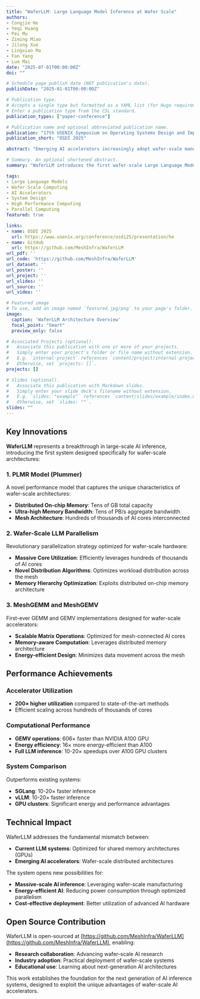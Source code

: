 ```yaml
---
title: "WaferLLM: Large Language Model Inference at Wafer Scale"
authors:
- Congjie He
- Yeqi Huang
- Pei Mu
- Ziming Miao
- Jilong Xue
- Lingxiao Ma
- Fan Yang
- Luo Mai
date: "2025-07-01T00:00:00Z"
doi: ""

# Schedule page publish date (NOT publication's date).
publishDate: "2025-01-01T00:00:00Z"

# Publication type.
# Accepts a single type but formatted as a YAML list (for Hugo requirements).
# Enter a publication type from the CSL standard.
publication_types: ["paper-conference"]

# Publication name and optional abbreviated publication name.
publication: "17th USENIX Symposium on Operating Systems Design and Implementation (OSDI 25)"
publication_short: "OSDI 2025"

abstract: "Emerging AI accelerators increasingly adopt wafer-scale manufacturing technologies, integrating hundreds of thousands of AI cores in a mesh architecture with large distributed on-chip memory (tens of GB in total) and ultra-high on-chip memory bandwidth (tens of PB/s). However, current LLM inference systems, optimized for shared memory architectures like GPUs, fail to exploit these accelerators fully. We introduce WaferLLM, the first wafer-scale LLM inference system. WaferLLM is guided by a novel PLMR model (pronounced as 'Plummer') that captures the unique hardware characteristics of wafer-scale architectures. Leveraging this model, WaferLLM pioneers wafer-scale LLM parallelism, optimizing the utilization of hundreds of thousands of on-chip cores. It also introduces MeshGEMM and MeshGEMV, the first GEMM and GEMV implementations designed to scale effectively on wafer-scale accelerators. Evaluations show that WaferLLM achieves up to 200× higher accelerator utilization than state-of-the-art methods. Leveraging a wafer-scale accelerator (Cerebras WSE2), WaferLLM delivers GEMV operations 606× faster and 16× more energy-efficient than on an NVIDIA A100 GPU. For full LLM inference, WaferLLM achieves 10-20× speedups over A100 GPU clusters running SGLang and vLLM."

# Summary. An optional shortened abstract.
summary: "WaferLLM introduces the first wafer-scale Large Language Model inference system, achieving up to 200× higher accelerator utilization and 10-20× speedups over GPU clusters. The system leverages a novel PLMR model and introduces MeshGEMM/MeshGEMV operations optimized for wafer-scale architectures with hundreds of thousands of AI cores."

tags:
- Large Language Models
- Wafer-Scale Computing
- AI Accelerators
- System Design
- High Performance Computing
- Parallel Computing
featured: true

links:
- name: OSDI 2025
  url: https://www.usenix.org/conference/osdi25/presentation/he
- name: GitHub
  url: https://github.com/MeshInfra/WaferLLM
url_pdf: ''
url_code: 'https://github.com/MeshInfra/WaferLLM'
url_dataset: ''
url_poster: ''
url_project: ''
url_slides: ''
url_source: ''
url_video: ''

# Featured image
# To use, add an image named `featured.jpg/png` to your page's folder. 
image:
  caption: 'WaferLLM Architecture Overview'
  focal_point: "Smart"
  preview_only: false

# Associated Projects (optional).
#   Associate this publication with one or more of your projects.
#   Simply enter your project's folder or file name without extension.
#   E.g. `internal-project` references `content/project/internal-project/index.md`.
#   Otherwise, set `projects: []`.
projects: []

# Slides (optional).
#   Associate this publication with Markdown slides.
#   Simply enter your slide deck's filename without extension.
#   E.g. `slides: "example"` references `content/slides/example/index.md`.
#   Otherwise, set `slides: ""`.
slides: ""
---
```


## Key Innovations

**WaferLLM** represents a breakthrough in large-scale AI inference, introducing the first system designed specifically for wafer-scale architectures:

### 1. PLMR Model (Plummer)
A novel performance model that captures the unique characteristics of wafer-scale architectures:
- **Distributed On-chip Memory**: Tens of GB total capacity
- **Ultra-high Memory Bandwidth**: Tens of PB/s aggregate bandwidth
- **Mesh Architecture**: Hundreds of thousands of AI cores interconnected

### 2. Wafer-Scale LLM Parallelism
Revolutionary parallelization strategy optimized for wafer-scale hardware:
- **Massive Core Utilization**: Efficiently leverages hundreds of thousands of AI cores
- **Novel Distribution Algorithms**: Optimizes workload distribution across the mesh
- **Memory Hierarchy Optimization**: Exploits distributed on-chip memory architecture

### 3. MeshGEMM and MeshGEMV
First-ever GEMM and GEMV implementations designed for wafer-scale accelerators:
- **Scalable Matrix Operations**: Optimized for mesh-connected AI cores
- **Memory-aware Computation**: Leverages distributed memory architecture
- **Energy-efficient Design**: Minimizes data movement across the mesh

## Performance Achievements

### Accelerator Utilization
- **200× higher utilization** compared to state-of-the-art methods
- Efficient scaling across hundreds of thousands of cores

### Computational Performance
- **GEMV operations**: 606× faster than NVIDIA A100 GPU
- **Energy efficiency**: 16× more energy-efficient than A100
- **Full LLM inference**: 10-20× speedups over A100 GPU clusters

### System Comparison
Outperforms existing systems:
- **SGLang**: 10-20× faster inference
- **vLLM**: 10-20× faster inference
- **GPU clusters**: Significant energy and performance advantages

## Technical Impact

WaferLLM addresses the fundamental mismatch between:
- **Current LLM systems**: Optimized for shared memory architectures (GPUs)
- **Emerging AI accelerators**: Wafer-scale distributed architectures

The system opens new possibilities for:
- **Massive-scale AI inference**: Leveraging wafer-scale manufacturing
- **Energy-efficient AI**: Reducing power consumption through optimized parallelism
- **Cost-effective deployment**: Better utilization of advanced AI hardware

## Open Source Contribution

WaferLLM is open-sourced at [https://github.com/MeshInfra/WaferLLM](https://github.com/MeshInfra/WaferLLM), enabling:
- **Research collaboration**: Advancing wafer-scale AI research
- **Industry adoption**: Practical deployment of wafer-scale systems
- **Educational use**: Learning about next-generation AI architectures

This work establishes the foundation for the next generation of AI inference systems, designed to exploit the unique advantages of wafer-scale AI accelerators. 